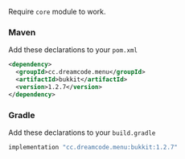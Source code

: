 Require ``core`` module to work.
### Maven
Add these declarations to your ``pom.xml``

```xml
<dependency>
  <groupId>cc.dreamcode.menu</groupId>
  <artifactId>bukkit</artifactId>
  <version>1.2.7</version>
</dependency>
```

### Gradle
Add these declarations to your ``build.gradle``

```gradle
implementation "cc.dreamcode.menu:bukkit:1.2.7"
```